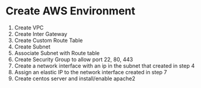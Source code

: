 # Create AWS Environment

1. Create VPC
2. Create Inter Gateway
3. Create Custom Route Table
4. Create Subnet
5. Associate Subnet with Route table
6. Create Security Group to allow port 22, 80, 443
7. Create a network interface with an ip in the subnet that created in step 4
8. Assign an elastic IP to the network interface created in step 7
9. Create centos server and install/enable apache2